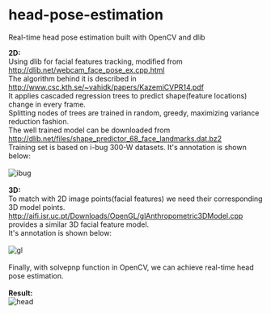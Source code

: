 # head-pose-estimation
Real-time head pose estimation built with OpenCV and dlib 

<b>2D:</b><br>Using dlib for facial features tracking, modified from http://dlib.net/webcam_face_pose_ex.cpp.html
<br>The algorithm behind it is described in http://www.csc.kth.se/~vahidk/papers/KazemiCVPR14.pdf
<br>It applies cascaded regression trees to predict shape(feature locations) change in every frame.
<br>Splitting nodes of trees are trained in random, greedy, maximizing variance reduction fashion.
<br>The well trained model can be downloaded from http://dlib.net/files/shape_predictor_68_face_landmarks.dat.bz2 
<br>Training set is based on i-bug 300-W datasets. It's annotation is shown below:<br><br>
![ibug](https://cloud.githubusercontent.com/assets/16308037/24229391/1910e9cc-0fb4-11e7-987b-0fecce2c829e.JPG)
<br><br>
<b>3D:</b><br>To match with 2D image points(facial features) we need their corresponding 3D model points. 
<br>http://aifi.isr.uc.pt/Downloads/OpenGL/glAnthropometric3DModel.cpp provides a similar 3D facial feature model.
<br>It's annotation is shown below:<br><br>
![gl](https://cloud.githubusercontent.com/assets/16308037/24229340/ea8bad94-0fb3-11e7-9e1d-0a2217588ba4.jpg)
<br><br>
Finally, with solvepnp function in OpenCV, we can achieve real-time head pose estimation.
<br><br>
<b>Result:</b><br>
![head](https://cloud.githubusercontent.com/assets/16308037/24230147/79bf1c68-0fb8-11e7-859b-8482f9b559a5.gif)
